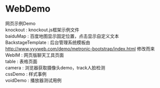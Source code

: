 # WebDemo
网页示例Demo</br>
knockout : knockout.js框架示例文件</br>
baiduMap : 百度地图显示固定位置，点击显示自定义文本</br>
BackstageTemplate : 后台管理系统模板由 http://www.yyyweb.com/demo/metronic-bootstrap/index.html 修改而来</br>
WebIM : 网页版聊天工具页面</br>
table : 表格页面</br>
camera : 浏览器获取摄像头demo，track人脸检测</br>
cssDemo : 样式事例</br>
voidDemo : 播放器测试用例
